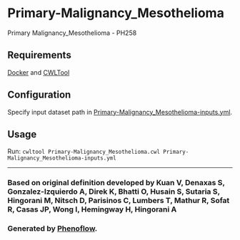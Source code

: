 # Primary-Malignancy_Mesothelioma

Primary Malignancy_Mesothelioma - PH258

## Requirements

[Docker](https://docs.docker.com/install/) and [CWLTool](https://github.com/common-workflow-language/cwltool#install)

## Configuration

Specify input dataset path in [Primary-Malignancy_Mesothelioma-inputs.yml](Primary-Malignancy_Mesothelioma-inputs.yml).

## Usage

Run: `cwltool Primary-Malignancy_Mesothelioma.cwl Primary-Malignancy_Mesothelioma-inputs.yml`

***

### Based on original definition developed by Kuan V, Denaxas S, Gonzalez-Izquierdo A, Direk K, Bhatti O, Husain S, Sutaria S, Hingorani M, Nitsch D, Parisinos C, Lumbers T, Mathur R, Sofat R, Casas JP, Wong I, Hemingway H, Hingorani A
### Generated by [Phenoflow](https://kclhi.org/phenoflow).
